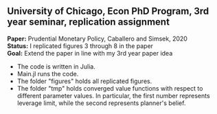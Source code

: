 ## University of Chicago, Econ PhD Program, 3rd year seminar, replication assignment
**Paper:** Prudential Monetary Policy, Caballero and Simsek, 2020  
**Status:** I replicated figures 3 through 8 in the paper  
**Goal:** Extend the paper in line with my 3rd year paper idea  
  
- The code is written in Julia.
- Main.jl runs the code.
- The folder "figures" holds all replicated figures.
- The folder "tmp" holds converged value functions with respect to different parameter values. In particular, the first number represents leverage limit, while the second represents planner's belief.
